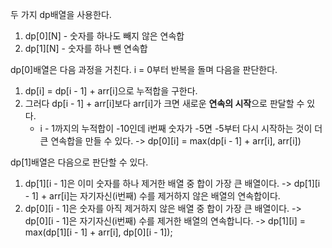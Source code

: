 두 가지 dp배열을 사용한다.
1. dp[0][N] - 숫자를 하나도 빼지 않은 연속합
2. dp[1][N] - 숫자를 하나 뺀 연속합

dp[0]배열은 다음 과정을 거친다.
i = 0부터 반복을 돌며 다음을 판단한다.
1. dp[i] = dp[i - 1] + arr[i]으로 누적합을 구한다.
2. 그러다 dp[i - 1] + arr[i]보다 arr[i]가 크면 새로운 **연속의 시작**으로 판달할 수 있다.
    * i - 1까지의 누적합이 -10인데 i번째 숫자가 -5면 -5부터 다시 시작하는 것이 더 큰 연속합을 만들 수 있다.
-> dp[0][i] = max(dp[i - 1] + arr[i], arr[i])

dp[1]배열은 다음으로 판단할 수 있다.
1. dp[1][i - 1]은 이미 숫자를 하나 제거한 배열 중 합이 가장 큰 배열이다.
    -> dp[1][i - 1] + arr[i]는 자기자신(i번째) 수를 제거하지 않은 배열의 연속합이다.
2. dp[0][i - 1]은 숫자를 아직 제거하지 않은 배열 중 합이 가장 큰 배열이다.
    -> dp[0][i - 1]은 자기자신(i번째) 수를 제거한 배열의 연속합니다.
-> dp[1][i] = max(dp[1][i - 1] + arr[i], dp[0][i - 1]);
